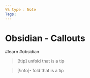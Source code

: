 ```yaml
---
%% type : Note
Tags: 
---
```

# Obsidian - Callouts

#learn #obsidian


>[!tip] unfold
>that is a tip

>[!info]- fold
>that is a tip
